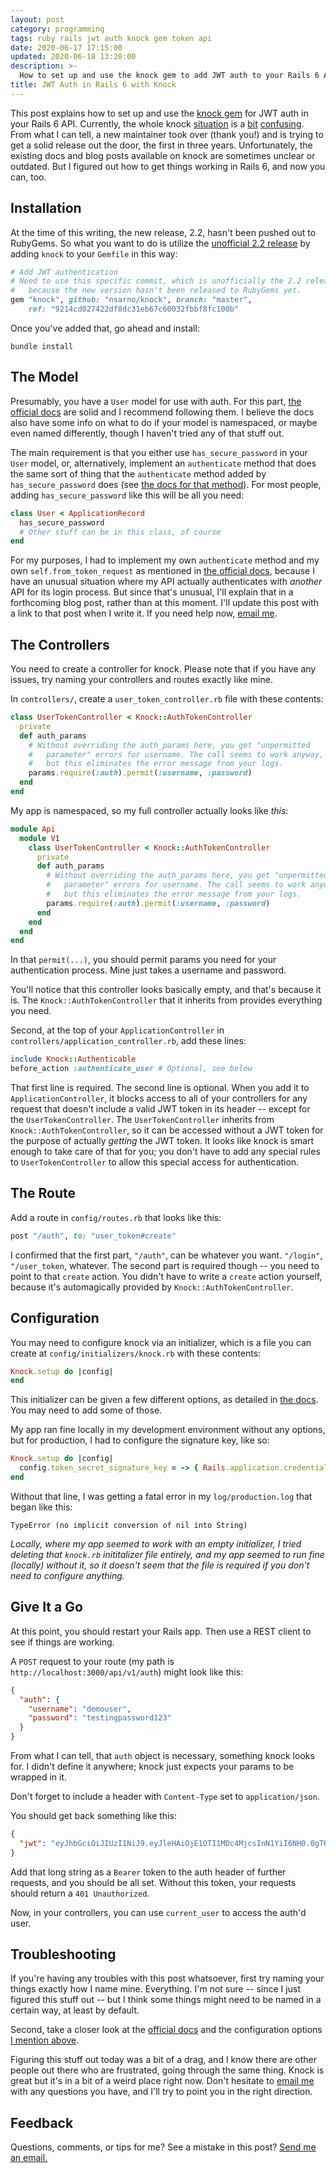 ```yaml
---
layout: post
category: programming
tags: ruby rails jwt auth knock gem token api
date: 2020-06-17 17:15:00
updated: 2020-06-18 13:20:00
description: >-
  How to set up and use the knock gem to add JWT auth to your Rails 6 API.
title: JWT Auth in Rails 6 with Knock
---
```


This post explains how to set up and use the [knock gem][1] for JWT auth in
your Rails 6 API. Currently, the whole knock [situation][2] is a [bit][3]
[confusing][4]. From what I can tell, a new maintainer took over (thank you!)
and is trying to get a solid release out the door, the first in three years.
Unfortunately, the existing docs and blog posts available on knock are
sometimes unclear or outdated. But I figured out how to get things working in
Rails 6, and now you can, too.

<!-- more -->

## Installation

At the time of this writing, the new release, 2.2, hasn't been pushed out to
RubyGems. So what you want to do is utilize the [unofficial 2.2 release][2]
by adding `knock` to your `Gemfile` in this way:

```ruby
# Add JWT authentication
# Need to use this specific commit, which is unofficially the 2.2 release,
#   because the new version hasn't been released to RubyGems yet.
gem "knock", github: "nsarno/knock", branch: "master",
    ref: "9214cd027422df8dc31eb67c60032fbbf8fc100b"
```

Once you've added that, go ahead and install:

```shell
bundle install
```

## The Model

Presumably, you have a `User` model for use with auth. For this part, [the
official docs][5] are solid and I recommend following them. I believe the docs
also have some info on what to do if your model is namespaced, or maybe even
named differently, though I haven't tried any of that stuff out.

The main requirement is that you either use `has_secure_password` in your
`User` model, or, alternatively, implement an `authenticate` method that does
the same sort of thing that the `authenticate` method added by
`has_secure_password` does (see [the docs for that method][6]). For most
people, adding `has_secure_password` like this will be all you need:

```ruby
class User < ApplicationRecord
  has_secure_password
  # Other stuff can be in this class, of course
end
```

For my purposes, I had to implement my own `authenticate` method and my own
`self.from_token_request` as mentioned in [the official docs][5], because I
have an unusual situation where my API actually authenticates with _another_
API for its login process. But since that's unusual, I'll explain that in
a forthcoming blog post, rather than at this moment. I'll update this post with
a link to that post when I write it. If you need help now, [email me][7].

## The Controllers

You need to create a controller for knock. Please note that if you have
any issues, try naming your controllers and routes exactly like mine.

In `controllers/`, create a `user_token_controller.rb` file with these
contents:

```ruby
class UserTokenController < Knock::AuthTokenController
  private
  def auth_params
    # Without overriding the auth_params here, you get "unpermitted
    #   parameter" errors for username. The call seems to work anyway,
    #   but this eliminates the error message from your logs.
    params.require(:auth).permit(:username, :password)
  end
end
```

My app is namespaced, so my full controller actually looks like _this_:

```ruby
module Api
  module V1
    class UserTokenController < Knock::AuthTokenController
      private
      def auth_params
        # Without overriding the auth_params here, you get "unpermitted
        #   parameter" errors for username. The call seems to work anyway,
        #   but this eliminates the error message from your logs.
        params.require(:auth).permit(:username, :password)
      end
    end
  end
end
```

In that `permit(...)`, you should permit params you need for your
authentication process. Mine just takes a username and password.

You'll notice that this controller looks basically empty, and that's because
it is. The `Knock::AuthTokenController` that it inherits from provides
everything you need.

Second, at the top of your `ApplicationController` in
`controllers/application_controller.rb`, add these lines:

```ruby
include Knock::Authenticable
before_action :authenticate_user # Optional, see below
```

That first line is required. The second line is optional. When you add it to
`ApplicationController`, it blocks access to all of your controllers for
any request that doesn't include a valid JWT token in its header -- except
for the `UserTokenController`. The `UserTokenController` inherits from
`Knock::AuthTokenController`, so it can be accessed without a JWT token for
the purpose of actually _getting_ the JWT token. It looks like knock is
smart enough to take care of that for you; you don't have to add any special
rules to `UserTokenController` to allow this special access for authentication.

## The Route

Add a route in `config/routes.rb` that looks like this:

```ruby
post "/auth", to: "user_token#create"
```

I confirmed that the first part, `"/auth"`, can be whatever you want.
`"/login"`, `"/user_token`, whatever. The second part is required though --
you need to point to that `create` action. You didn't have to write a `create`
action yourself, because it's automagically provided by
`Knock::AuthTokenController`.

## Configuration

You may need to configure knock via an initializer, which is a file you can
create at `config/initializers/knock.rb` with these contents:

```ruby
Knock.setup do |config|
end
```

This initializer can be given a few different options, as detailed in [the
docs][5]. You may need to add some of those.

My app ran fine locally in my development environment without any options, but
for production, I had to configure the signature key, like so:

```ruby
Knock.setup do |config|
  config.token_secret_signature_key = -> { Rails.application.credentials.read }
end
```

Without that line, I was getting a fatal error in my `log/production.log` that
began like this:

```
TypeError (no implicit conversion of nil into String)
```

*Locally, where my app seemed to work with an empty initializer, I tried
deleting that `knock.rb` inititalizer file entirely, and my app seemed to run
fine (locally) without it, so it doesn't seem that the file is required if you
don't need to configure anything.*

## Give It a Go

At this point, you should restart your Rails app. Then use a REST client
to see if things are working.

A `POST` request to your route (my path is `http://localhost:3000/api/v1/auth`)
might look like this:

```json
{
  "auth": {
    "username": "demouser",
    "password": "testingpassword123"
  }
}
```

From what I can tell, that `auth` object is necessary, something knock looks
for. I didn't define it anywhere; knock just expects your params to be wrapped
in it.

Don't forget to include a header with `Content-Type` set to `application/json`.

You should get back something like this:

```json
{
  "jwt": "eyJhbGciOiJIUzI1NiJ9.eyJleHAiOjE1OTI1MDc4MjcsInN1YiI6NH0.0gTKH4rmDFvI-mZmHIB52CooUDIEYZjQ1aLnX0DVT6w"
}
```

Add that long string as a `Bearer` token to the auth header of further
requests, and you should be all set. Without this token, your requests should
return a `401 Unauthorized`.

Now, in your controllers, you can use `current_user` to access the auth'd user.

## Troubleshooting

If you're having any troubles with this post whatsoever, first try naming
your things exactly how I name mine. Everything. I'm not sure -- since I
just figured this stuff out -- but I think some things might need to be named
in a certain way, at least by default.

Second, take a closer look at the [official docs][5] and the configuration
options [I mention above](#configuration).

Figuring this stuff out today was a bit of a drag, and I know there are other
people out there who are frustrated, going through the same thing. Knock is
great but it's in a bit of a weird place right now. Don't hesitate to
[email me][7] with any questions you have, and I'll try to point you in the
right direction.

## Feedback

Questions, comments, or tips for me? See a mistake in this post? [Send me an
email.](mailto:hello@davidgay.org)


[1]: https://github.com/nsarno/knock
[2]: https://github.com/nsarno/knock/pull/248
[3]: https://github.com/nsarno/knock/issues/250
[4]: https://github.com/nsarno/knock/issues/249
[5]: https://github.com/nsarno/knock/blob/master/README.md
[6]: https://api.rubyonrails.org/classes/ActiveModel/SecurePassword/ClassMethods.html#method-i-has_secure_password
[7]: mailto:hello@davidgay.org
